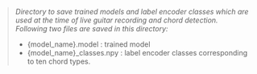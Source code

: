 > *Directory to save trained models and label encoder classes which are used at the time of live guitar recording and chord detection. Following two files are saved in this directory:*
> * {model_name}.model : trained model
> * {model_name}_classes.npy : label encoder classes corresponding to ten chord types.